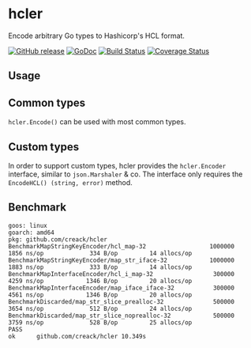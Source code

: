 # hcler

Encode arbitrary Go types to Hashicorp's HCL format.

[![GitHub release](https://img.shields.io/github/release/creack/hcler/all.svg?maxAge=2592000)]() [![GoDoc](https://godoc.org/github.com/creack/hcler?status.svg)](https://godoc.org/github.com/creack/hcler) [![Build Status](https://travis-ci.org/creack/hcler.svg)](https://travis-ci.org/creack/hcler) [![Coverage Status](https://coveralls.io/repos/github/creack/hcler/badge.svg?branch=master)](https://coveralls.io/github/creack/hcler?branch=master)

## Usage

## Common types

`hcler.Encode()` can be used with most common types.

## Custom types

In order to support custom types, hcler provides the `hcler.Encoder` interface, similar to `json.Marshaler` & co.
The interface only requires the `EncodeHCL() (string, error)` method.

## Benchmark

```
goos: linux
goarch: amd64
pkg: github.com/creack/hcler
BenchmarkMapStringKeyEncoder/hcl_map-32                  1000000              1856 ns/op             334 B/op         14 allocs/op
BenchmarkMapStringKeyEncoder/map_str_iface-32            1000000              1883 ns/op             333 B/op         14 allocs/op
BenchmarkMapInterfaceEncoder/hcl_i_map-32                 300000              4259 ns/op            1346 B/op         20 allocs/op
BenchmarkMapInterfaceEncoder/map_iface_iface-32           300000              4561 ns/op            1346 B/op         20 allocs/op
BenchmarkDiscarded/map_str_slice_prealloc-32              500000              3654 ns/op             512 B/op         24 allocs/op
BenchmarkDiscarded/map_str_slice_noprealloc-32            500000              3759 ns/op             528 B/op         25 allocs/op
PASS
ok      github.com/creack/hcler 10.349s
```
